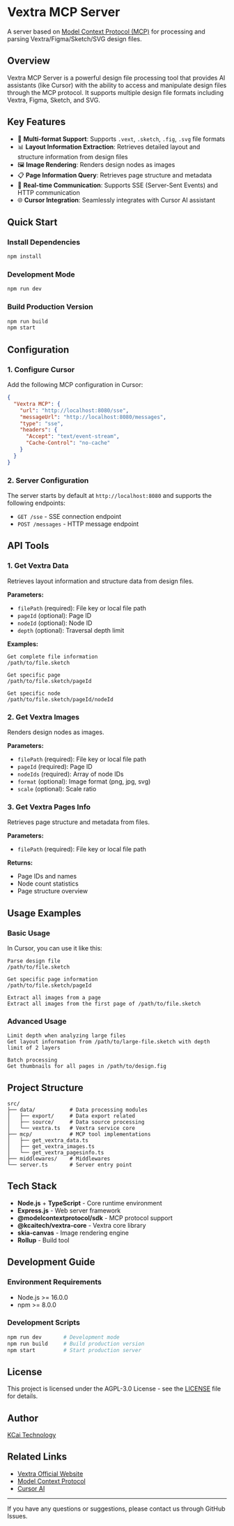 # Vextra MCP Server

A server based on [Model Context Protocol (MCP)](https://modelcontextprotocol.io) for processing and parsing Vextra/Figma/Sketch/SVG design files.

## Overview

Vextra MCP Server is a powerful design file processing tool that provides AI assistants (like Cursor) with the ability to access and manipulate design files through the MCP protocol. It supports multiple design file formats including Vextra, Figma, Sketch, and SVG.

## Key Features

- 🎨 **Multi-format Support**: Supports `.vext`, `.sketch`, `.fig`, `.svg` file formats
- 📊 **Layout Information Extraction**: Retrieves detailed layout and structure information from design files
- 🖼️ **Image Rendering**: Renders design nodes as images
- 📋 **Page Information Query**: Retrieves page structure and metadata
- 🔄 **Real-time Communication**: Supports SSE (Server-Sent Events) and HTTP communication
- 🌐 **Cursor Integration**: Seamlessly integrates with Cursor AI assistant

## Quick Start

### Install Dependencies

```bash
npm install
```

### Development Mode

```bash
npm run dev
```

### Build Production Version

```bash
npm run build
npm start
```

## Configuration

### 1. Configure Cursor

Add the following MCP configuration in Cursor:

```json
{
  "Vextra MCP": {
    "url": "http://localhost:8080/sse",
    "messageUrl": "http://localhost:8080/messages",
    "type": "sse",
    "headers": {
      "Accept": "text/event-stream",
      "Cache-Control": "no-cache"
    }
  }
}
```

### 2. Server Configuration

The server starts by default at `http://localhost:8080` and supports the following endpoints:

- `GET /sse` - SSE connection endpoint
- `POST /messages` - HTTP message endpoint

## API Tools

### 1. Get Vextra Data

Retrieves layout information and structure data from design files.

**Parameters:**
- `filePath` (required): File key or local file path
- `pageId` (optional): Page ID
- `nodeId` (optional): Node ID
- `depth` (optional): Traversal depth limit

**Examples:**
```
Get complete file information
/path/to/file.sketch

Get specific page
/path/to/file.sketch/pageId

Get specific node
/path/to/file.sketch/pageId/nodeId
```

### 2. Get Vextra Images

Renders design nodes as images.

**Parameters:**
- `filePath` (required): File key or local file path
- `pageId` (required): Page ID
- `nodeIds` (required): Array of node IDs
- `format` (optional): Image format (png, jpg, svg)
- `scale` (optional): Scale ratio

### 3. Get Vextra Pages Info

Retrieves page structure and metadata from files.

**Parameters:**
- `filePath` (required): File key or local file path

**Returns:**
- Page IDs and names
- Node count statistics
- Page structure overview

## Usage Examples

### Basic Usage

In Cursor, you can use it like this:

```
Parse design file
/path/to/file.sketch

Get specific page information
/path/to/file.sketch/pageId

Extract all images from a page
Extract all images from the first page of /path/to/file.sketch
```

### Advanced Usage

```
Limit depth when analyzing large files
Get layout information from /path/to/large-file.sketch with depth limit of 2 layers

Batch processing
Get thumbnails for all pages in /path/to/design.fig
```

## Project Structure

```
src/
├── data/           # Data processing modules
│   ├── export/     # Data export related
│   ├── source/     # Data source processing
│   └── vextra.ts   # Vextra service core
├── mcp/            # MCP tool implementations
│   ├── get_vextra_data.ts
│   ├── get_vextra_images.ts
│   └── get_vextra_pagesinfo.ts
├── middlewares/    # Middlewares
└── server.ts       # Server entry point
```

## Tech Stack

- **Node.js** + **TypeScript** - Core runtime environment
- **Express.js** - Web server framework
- **@modelcontextprotocol/sdk** - MCP protocol support
- **@kcaitech/vextra-core** - Vextra core library
- **skia-canvas** - Image rendering engine
- **Rollup** - Build tool

## Development Guide

### Environment Requirements

- Node.js >= 16.0.0
- npm >= 8.0.0

### Development Scripts

```bash
npm run dev       # Development mode
npm run build     # Build production version
npm start         # Start production server
```

## License

This project is licensed under the AGPL-3.0 License - see the [LICENSE](LICENSE.txt) file for details.

## Author

[KCai Technology](https://kcaitech.com)

## Related Links

- [Vextra Official Website](https://vextra.cn)
- [Model Context Protocol](https://modelcontextprotocol.io)
- [Cursor AI](https://cursor.sh)

---

If you have any questions or suggestions, please contact us through GitHub Issues. 